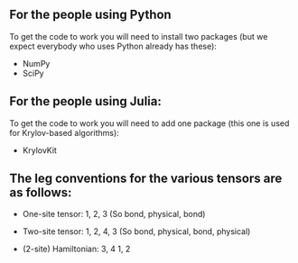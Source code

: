 ## For the people using Python

To get the code to work you will need to install two packages (but we expect everybody who uses Python already has these):
* NumPy
* SciPy

## For the people using Julia:

To get the code to work you will need to add one package (this one is used for Krylov-based algorithms):
* KrylovKit


## The leg conventions for the various tensors are as follows:

* One-site tensor: 1, 2, 3	(So bond, physical, bond)

* Two-site tensor: 1, 2, 4, 3 (So bond, physical, bond, physical)

* (2-site) Hamiltonian: 3, 4
			1, 2
